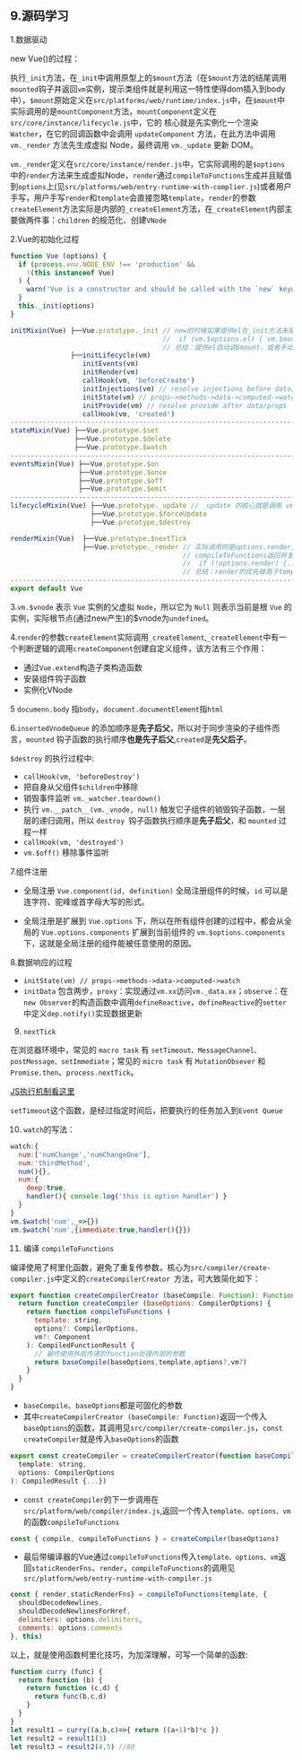 ## 9.源码学习

1.数据驱动

new Vue()的过程：

执行`_init`方法，在`_init`中调用原型上的`$mount`方法（在`$mount`方法的结尾调用`mounted`钩子并返回`vm`实例，提示类组件就是利用这一特性使得dom插入到body中），`$mount`原始定义在`src/platforms/web/runtime/index.js`中，在`$mount`中实际调用的是`mountComponent`方法，`mountComponent`定义在 `src/core/instance/lifecycle.js`中，它的 核心就是先实例化一个渲染`Watcher`，在它的回调函数中会调用 `updateComponent` 方法，在此方法中调用` vm._render` 方法先生成虚拟 Node，最终调用 `vm._update` 更新 DOM。

`vm._render`定义在`src/core/instance/render.js`中，它实际调用的是`$options`中的`render`方法来生成虚拟Node，`render`通过`compileToFunctions`生成并且赋值到`options`上(见`src/platforms/web/entry-runtime-with-complier.js`)或者用户手写，用户手写`render`和`template`会直接忽略`template`，`render`的参数`createElement`方法实际是内部的`_createElement`方法，在`_createElement`内部主要做两件事：`children` 的规范化、创建`VNode`


2.Vue的初始化过程

```js
function Vue (options) {
  if (process.env.NODE_ENV !== 'production' &&
    !(this instanceof Vue)
  ) {
    warn('Vue is a constructor and should be called with the `new` keyword')
  }
  this._init(options)
}

initMixin(Vue) ├──Vue.prototype._init // new的时候如果提供el在_init方法末尾自动调用$mount方法，然后会走mounted钩子
                                      //  if (vm.$options.el) { vm.$mount(vm.$options.el) }
                                      // 总结：提供el自动调$mount，或者手动$mount都在mountComponent末尾调mounted钩子
               ├──initLifecycle(vm)
                  initEvents(vm)
                  initRender(vm)
                  callHook(vm, 'beforeCreate')
                  initInjections(vm) // resolve injections before data/props
                  initState(vm) // props->methods->data->computed->watch
                  initProvide(vm) // resolve provide after data/props
                  callHook(vm, 'created')
--------------------------------------------------------------------------------------------------                
stateMixin(Vue) ├──Vue.prototype.$set
                ├──Vue.prototype.$delete
                ├──Vue.prototype.$watch
--------------------------------------------------------------------------------------------------                
eventsMixin(Vue) ├──Vue.prototype.$on
                 ├──Vue.prototype.$once
                 ├──Vue.prototype.$off
                 ├──Vue.prototype.$emit
--------------------------------------------------------------------------------------------------                
lifecycleMixin(Vue) ├──Vue.prototype._update // _update 的核心就是调用 vm.__patch__ 方法,把 VNode 转换成真正的 DOM 节点
                    ├──Vue.prototype.$forceUpdate
                    ├──Vue.prototype.$destroy

renderMixin(Vue)  ├──Vue.prototype.$nextTick
                  ├──Vue.prototype._render // 实际调用的是options.render,为用户手写render或者仅提供template时通过
                                           // compileToFunctions返回并复制到options上，见entry-runtime-with-complier.js
                                           //  if (!options.render) {...}
                                           // 总结：render的优先级高于template
--------------------------------------------------------------------------------------------------                
export default Vue
```

3.`vm.$vnode` 表示 `Vue` 实例的父虚拟 `Node`，所以它为 `Null` 则表示当前是根 `Vue` 的实例，实际根节点(通过new产生)的$vnode为`undefined`。

4.`render`的参数`createElement`实际调用`_createElement`,`_createElement`中有一个判断逻辑的调用`createComponent`创建自定义组件，该方法有三个作用：

* 通过`Vue.extend`构造子类构造函数
* 安装组件钩子函数
* 实例化VNode

5 `documenn.body` 指`body`，`document.documentElement`指`html`

6.`insertedVnodeQueue` 的添加顺序是**先子后父**，所以对于同步渲染的子组件而言，`mounted` 
钩子函数的执行顺序**也是先子后父**,`created`是**先父后子**。

`$destroy` 的执行过程中:

* `callHook(vm, 'beforeDestroy')`
* 把自身从父组件`$children`中移除
* 销毁事件监听 `vm._watcher.teardown()`
* 执行 `vm.__patch__(vm._vnode, null)` 触发它子组件的销毁钩子函数，一层层的递归调用，所以 `destroy `钩子函数执行顺序是**先子后父**，和 `mounted` 过程一样
* `callHook(vm, 'destroyed')`
* `vm.$off()` 移除事件监听

7.组件注册

* 全局注册 `Vue.component(id, definition)` 全局注册组件的时候，`id` 可以是连字符、驼峰或首字母大写的形式。

* 全局注册是扩展到 `Vue.options` 下，所以在所有组件创建的过程中，都会从全局的 `Vue.options.components` 扩展到当前组件的 `vm.$options.components` 下，这就是全局注册的组件能被任意使用的原因。

8.数据响应的过程

 * `initState(vm) // props->methods->data->computed->watch`
 * `initData` 包含两步，`proxy`：实现通过`vm.xx`访问`vm._data.xx`；`observe`：在`new Observer`的构造函数中调用`defineReactive`，`defineReactive`的`setter`中定义`dep.notify()`实现数据更新

 9. `nextTick`


 在浏览器环境中，常见的 `macro task` 有 `setTimeout、MessageChannel、postMessage、setImmediate`；常见的 `micro task` 有 `MutationObsever` 和 `Promise.then`、`process.nextTick`。

 [JS执行机制看这里](https://juejin.im/post/59e85eebf265da430d571f89)

 `setTimeout`这个函数，是经过指定时间后，把要执行的任务加入到`Event Queue`

10. `watch`的写法：

```js
watch:{
  num:['numChange','numChangeOne'],
  num:'thirdMethod',
  num(){},
  num:{
    deep:true,
    handler(){ console.log('this is option handler') }
  }
}
vm.$watch('num',_=>{})
vm.$watch('num',{immediate:true,handler(){}})
```

11. 编译 `compileToFunctions`

编译使用了柯里化函数，避免了重复传参数，核心为`src/compiler/create-compiler.js`中定义的`createCompilerCreator `方法，可大致简化如下：
```js
export function createCompilerCreator (baseCompile: Function): Function {
  return function createCompiler (baseOptions: CompilerOptions) {
    return function compileToFunctions (
      template: string,
      options?: CompilerOptions,
      vm?: Component
    ): CompiledFunctionResult {
      // 最终使用外层传递的function处理内层的参数
      return baseCompile(baseOptions,template,options?,vm?)
    }
  }
}
```
* `baseCompile`、`baseOptions`都是可固化的参数
* 其中`createCompilerCreator (baseCompile: Function)`返回一个传入`baseOptions`的函数，其调用见`src/compiler/create-compiler.js`，`const createCompiler`就是传入`baseOptions`的函数
```js
export const createCompiler = createCompilerCreator(function baseCompile (
  template: string,
  options: CompilerOptions
): CompiledResult {...})
```

* `const createCompiler`的下一步调用在`src/platform/web/compiler/index.js`,返回一个传入`template、options、vm`的函数`compileToFunctions`
```js
const { compile, compileToFunctions } = createCompiler(baseOptions)
```

* 最后带编译器的Vue通过`compileToFunctions`传入`template、options、vm`返回`staticRenderFns`、`render`，`compileToFunctions`的调用见
`src/platform/web/entry-runtime-with-compiler.js`
```js
const { render,staticRenderFns} = compileToFunctions(template, {
  shouldDecodeNewlines,
  shouldDecodeNewlinesForHref,
  delimiters: options.delimiters,
  comments: options.comments
}, this)
```

以上，就是使用函数柯里化技巧，为加深理解，可写一个简单的函数:
```js
function curry (func) {
  return function (b) {
    return function (c,d) {
      return func(b,c,d)
    }
  }
}
let result1 = curry((a,b,c)=>{ return ((a+1)*b)*c })
let result2 = result1(3)
let result3 = result2(4,5) //80
```

